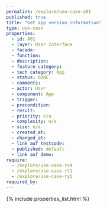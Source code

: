 ```yaml
---
permalink: /explore/use-case-a01
published: true
title: "Get app version information"
type: use-case
properties:
  - id: A01
  - layer: User Interface
  - facade:
  - function:
  - description:
  - feature category:
  - tech category: App
  - status: DONE
  - comments:
  - actor: User
  - component: App
  - trigger:
  - precondition:
  - result:
  - priority: n/a
  - complexity: n/a
  - size: n/a
  - created_at:
  - changed_at:
  - link auf testcode:
  - published: default
  - link auf demo:
require:
  - /explore/use-case-rs4
  - /explore/use-case-rt1
  - /explore/use-case-ry1
required_by:
---
```


{% include properties_list.html %}
